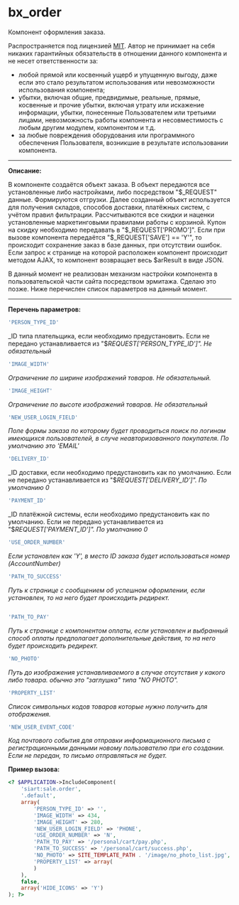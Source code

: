 # bx_order
Компонент оформления заказа.

Распространяется под лицензией [MIT](https://en.wikipedia.org/wiki/MIT_License). Автор не принимает на себя никаких гарантийных обязательств в отношении данного компонента и не несет ответственности за:

  * любой прямой или косвенный ущерб и упущенную выгоду, даже если это стало результатом использования или невозможности использования компонента;
  * убытки, включая общие, предвидимые, реальные, прямые, косвенные и прочие убытки, включая утрату или искажение информации, убытки, понесенные Пользователем или третьими лицами, невозможность работы компонента и несовместимость с любым другим модулем, компонентом и т.д.
  * за любые повреждения оборудования или программного обеспечения Пользователя, возникшие в результате использовании компонента.

-----------------------------------
**Описание:**

В компоненте создаётся объект заказа. В объект передаются все установленные либо настройками, либо посредством "$_REQUEST" данные. Формируются отгрузки. Далее созданный объект используется для получения складов, способов доставки, платёжных систем, с учётом правил фильтрации. Рассчитываются все скидки и наценки установленные маркетинговыми правилами работы с корзиной. Купон на скидку необходимо передавать в "$_REQUEST['PROMO']". Если при вызове компонента передаётся "$_REQUEST['SAVE'] == 'Y'", то происходит сохранение заказ в базе данных, при отсутствии ошибок. Если запрос к странице на которой расположен компонент происходит методом AJAX, то компонент возвращает весь $arResult в виде JSON.

В данный момент не реализован механизм настройки компонента в пользовательской части сайта посредством эрмитажа. Сделаю это позже. Ниже перечислен список параметров на данный момент.

-----------------------------------
**Перечень параметров:**

```php
'PERSON_TYPE_ID'
```
_ID типа плательщика, если необходимо предустановить. Если не передано устанавливается из "$_REQUEST['PERSON_TYPE_ID']". Не обязательный_

```php
'IMAGE_WIDTH'
```
_Ограничение по ширине изображений товаров. Не обязательный._

```php
'IMAGE_HEIGHT'
```
_Ограничение по высоте изображений товаров. Не обязательный_

```php
'NEW_USER_LOGIN_FIELD'
```
_Поле формы заказа по которому будет проводиться поиск по логинам имеющихся пользователей, в случе неавторизованного покупателя. По умолчанию это 'EMAIL'_

```php
'DELIVERY_ID'
```
_ID доставки, если необходимо предустановить как по умолчанию. Если не передано устанавливается из "$_REQUEST['DELIVERY_ID']". По умолчанию 0_

```php
'PAYMENT_ID'
```
_ID платёжной системы, если необходимо предустановить как по умолчанию. Если не передано устанавливается из "$_REQUEST['PAYMENT_ID']". По умолчанию 0_

```php
'USE_ORDER_NUMBER'
```
_Если установлен как 'Y', в место ID заказа будет использоваться номер (AccountNumber)_

```php
'PATH_TO_SUCCESS'
```
_Путь к странице с сообщением об успешном оформлении, если установлен, то на него будет происходить редирект._
```php

'PATH_TO_PAY'
```
_Путь к странице c компонентом оплаты, если установлен и выбранный способ оплаты предполагает дополнительные действия, то на него будет происходить редирект._

```php
'NO_PHOTO'
```
_Путь до изображения устанавливаемого в случае отсутствия у какого либо товара. обычно это "заглушка" типа "NO PHOTO"._

```php
'PROPERTY_LIST'
```
_Список символьных кодов товаров которые нужно получить для отображения._

```php
'NEW_USER_EVENT_CODE'
```
_Код почтового события для отправки информационного письма с регистрационными данными новому пользователю при его создании. Если не передан, то письмо отправляться не будет._

**Пример вызова:**
```php
<? $APPLICATION->IncludeComponent(
    'siart:sale.order',
    '.default',
    array(
        'PERSON_TYPE_ID' => '',
        'IMAGE_WIDTH' => 434,
        'IMAGE_HEIGHT' => 280,
        'NEW_USER_LOGIN_FIELD' => 'PHONE',
        'USE_ORDER_NUMBER' => 'N',
        'PATH_TO_PAY' => '/personal/cart/pay.php',
        'PATH_TO_SUCCESS' => '/personal/cart/success.php',
        'NO_PHOTO' => SITE_TEMPLATE_PATH . '/image/no_photo_list.jpg',
        'PROPERTY_LIST' => array(
        )
    ),
    false,
    array('HIDE_ICONS' => 'Y')
); ?>
```
